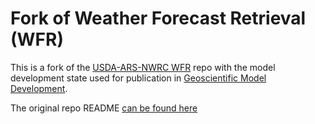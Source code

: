 # Fork of Weather Forecast Retrieval (WFR)

This is a fork of the [USDA-ARS-NWRC WFR](https://github.com/USDA-ARS-NWRC/weather_forecast_retrieval)
repo with the model development state used for publication in
[Geoscientific Model Development](https://gmd.copernicus.org/).

The original repo README [can be found here](README_wfr.md)
